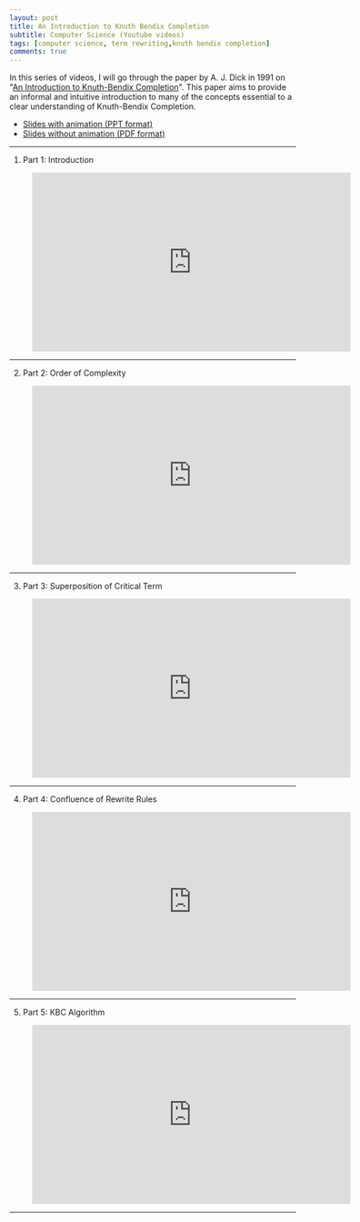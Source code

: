 ```yaml
---
layout: post
title: An Introduction to Knuth Bendix Completion
subtitle: Computer Science (Youtube videos)
tags: [computer science, term rewriting,knuth bendix completion]
comments: true
---
```


In this series of videos, I will go through the paper by A. J. Dick in 1991 on "[An Introduction to Knuth-Bendix Completion](https://www.researchgate.net/publication/220460160_An_Introduction_to_Knuth-Bendix_Completion)". This paper aims to provide an informal and intuitive introduction to many of the concepts essential to a clear understanding of Knuth-Bendix Completion.

- [Slides with animation (PPT format)](https://www.dropbox.com/s/cdjc5u0c00wa5x6/KBC.pptx?dl=0)
- [Slides without animation (PDF format)](https://www.dropbox.com/s/d2knw0mpzwnmixd/KBC_print.pdf?dl=0)

---

1. Part 1: Introduction

<!-- blank line -->
<figure class="video_container">
  <center><iframe width="560" height="315" src="https://www.youtube.com/embed/cB5lvUK3wLU" frameborder="0" allowfullscreen="true"> </iframe></center>
</figure>
<!-- blank line -->

---

2. Part 2: Order of Complexity

<!-- blank line -->
<figure class="video_container">
  <center><iframe width="560" height="315" src="https://www.youtube.com/embed/AP8L3OZxO-k" frameborder="0" allowfullscreen="true"> </iframe></center>
</figure>
<!-- blank line -->

---

3. Part 3: Superposition of Critical Term

<!-- blank line -->
<figure class="video_container">
  <center><iframe width="560" height="315" src="https://www.youtube.com/embed/MNk-no78BKY" frameborder="0" allowfullscreen="true"> </iframe></center>
</figure>
<!-- blank line -->

---

4. Part 4: Confluence of Rewrite Rules

<!-- blank line -->
<figure class="video_container">
  <center><iframe width="560" height="315" src="https://www.youtube.com/embed/8UkBD3QiYn0" frameborder="0" allowfullscreen="true"> </iframe></center>
</figure>
<!-- blank line -->

---

5. Part 5: KBC Algorithm

<!-- blank line -->
<figure class="video_container">
  <center><iframe width="560" height="315" src="https://www.youtube.com/embed/Lm13JBiv61k" frameborder="0" allowfullscreen="true"> </iframe></center>
</figure>
<!-- blank line -->

---
